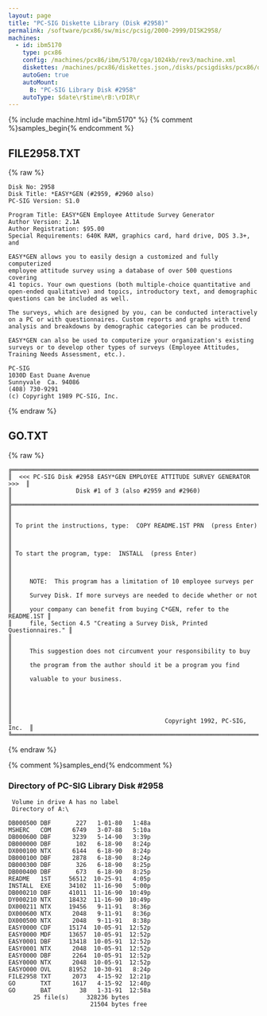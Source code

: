 ```yaml
---
layout: page
title: "PC-SIG Diskette Library (Disk #2958)"
permalink: /software/pcx86/sw/misc/pcsig/2000-2999/DISK2958/
machines:
  - id: ibm5170
    type: pcx86
    config: /machines/pcx86/ibm/5170/cga/1024kb/rev3/machine.xml
    diskettes: /machines/pcx86/diskettes.json,/disks/pcsigdisks/pcx86/diskettes.json
    autoGen: true
    autoMount:
      B: "PC-SIG Library Disk #2958"
    autoType: $date\r$time\rB:\rDIR\r
---
```


{% include machine.html id="ibm5170" %}
{% comment %}samples_begin{% endcomment %}

## FILE2958.TXT

{% raw %}
```
Disk No: 2958                                                           
Disk Title: *EASY*GEN (#2959, #2960 also)                               
PC-SIG Version: S1.0                                                    
                                                                        
Program Title: EASY*GEN Employee Attitude Survey Generator              
Author Version: 2.1A                                                    
Author Registration: $95.00                                             
Special Requirements: 640K RAM, graphics card, hard drive, DOS 3.3+, and
                                                                        
EASY*GEN allows you to easily design a customized and fully computerized
employee attitude survey using a database of over 500 questions covering
41 topics. Your own questions (both multiple-choice quantitative and    
open-ended qualitative) and topics, introductory text, and demographic  
questions can be included as well.                                      
                                                                        
The surveys, which are designed by you, can be conducted interactively  
on a PC or with questionnaires. Custom reports and graphs with trend    
analysis and breakdowns by demographic categories can be produced.      
                                                                        
EASY*GEN can also be used to computerize your organization's existing   
surveys or to develop other types of surveys (Employee Attitudes,       
Training Needs Assessment, etc.).                                       
                                                                        
PC-SIG                                                                  
1030D East Duane Avenue                                                 
Sunnyvale  Ca. 94086                                                    
(408) 730-9291                                                          
(c) Copyright 1989 PC-SIG, Inc.                                         
```
{% endraw %}

## GO.TXT

{% raw %}
```
╔═════════════════════════════════════════════════════════════════════════╗
║  <<< PC-SIG Disk #2958 EASY*GEN EMPLOYEE ATTITUDE SURVEY GENERATOR >>>  ║
║                  Disk #1 of 3 (also #2959 and #2960)                    ║
╠═════════════════════════════════════════════════════════════════════════╣
║                                                                         ║
║ To print the instructions, type:  COPY README.1ST PRN  (press Enter)    ║
║                                                                         ║
║ To start the program, type:  INSTALL  (press Enter)                     ║
║                                                                         ║
║     NOTE:  This program has a limitation of 10 employee surveys per     ║
║     Survey Disk. If more surveys are needed to decide whether or not    ║
║     your company can benefit from buying C*GEN, refer to the README.1ST ║
║     file, Section 4.5 "Creating a Survey Disk, Printed Questionnaires." ║
║                                                                         ║
║     This suggestion does not circumvent your responsibility to buy      ║
║     the program from the author should it be a program you find         ║
║     valuable to your business.                                          ║
║                                                                         ║
║                                                                         ║
║                                           Copyright 1992, PC-SIG, Inc.  ║
╚═════════════════════════════════════════════════════════════════════════╝
```
{% endraw %}

{% comment %}samples_end{% endcomment %}

### Directory of PC-SIG Library Disk #2958

     Volume in drive A has no label
     Directory of A:\

    DB000500 DBF       227   1-01-80   1:48a
    MSHERC   COM      6749   3-07-88   5:10a
    DB000600 DBF      3239   5-14-90   3:39p
    DB000000 DBF       102   6-18-90   8:24p
    DX000100 NTX      6144   6-18-90   8:24p
    DB000100 DBF      2878   6-18-90   8:24p
    DB000300 DBF       326   6-18-90   8:25p
    DB000400 DBF       673   6-18-90   8:25p
    README   1ST     56512  10-25-91   4:05p
    INSTALL  EXE     34102  11-16-90   5:00p
    DB000210 DBF     41011  11-16-90  10:49p
    DY000210 NTX     18432  11-16-90  10:49p
    DX000211 NTX     19456   9-11-91   8:36p
    DX000600 NTX      2048   9-11-91   8:36p
    DX000500 NTX      2048   9-11-91   8:38p
    EASY0000 CDF     15174  10-05-91  12:52p
    EASY0000 MDF     13657  10-05-91  12:52p
    EASY0001 DBF     13418  10-05-91  12:52p
    EASY0001 NTX      2048  10-05-91  12:52p
    EASY0000 DBF      2264  10-05-91  12:52p
    EASY0000 NTX      2048  10-05-91  12:52p
    EASYO000 OVL     81952  10-30-91   8:24p
    FILE2958 TXT      2073   4-15-92  12:21p
    GO       TXT      1617   4-15-92  12:40p
    GO       BAT        38   1-31-91  12:58a
           25 file(s)     328236 bytes
                           21504 bytes free
